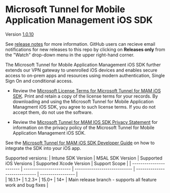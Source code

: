 # Microsoft Tunnel for Mobile Application Management iOS SDK 

Version [1.0.10](https://github.com/msintuneappsdk/ms-intune-tunnel-sdk-ios/releases/tag/1.0.10)

See [release notes](https://github.com/msintuneappsdk/ms-intune-tunnel-sdk-ios/releases) for more information. GitHub users can recieve email notifications for new releases to this repo by clicking on **Releases only** from the "Watch" drop-down menu in the upper right-hand corner.

The Microsoft Tunnel for Mobile Application Management iOS SDK further extends our VPN gateway to unenrolled iOS devices and enables secure access to on-prem apps and resources using modern authentication, Single Sign On and conditional access. 

- Review the [Microsoft License Terms for Microsoft Tunnel for MAM iOS SDK](https://github.com/msintuneappsdk/ms-intune-tunnel-sdk-ios/blob/main/Microsoft%20License%20Terms%20Tunnel%20for%20Mobile%20Application%20Management%20iOS%20SDK.pdf). Print and retain a copy of the license terms for your records. By downloading and using the Microsoft Tunnel for Mobile Application Managment iOS SDK, you agree to such license terms. If you do not accept them, do not use the software.

- Review the [Microsoft Tunnel for MAM IOS SDK Privacy Statement](https://github.com/msintuneappsdk/ms-intune-tunnel-sdk-ios/blob/main/MAM-Tunnel-Privacy-Doc.pdf) for information on the privacy policy of the Microsoft Tunnel for Mobile Application Management iOS SDK.

See the [Microsoft Tunnel for MAM iOS SDK Developer Guide](https://aka.ms/tunnelformamdeveloperguide) on how to integrate the SDK into your iOS app.

Supported versions:
| Intune SDK Version  | MSAL SDK Version  | Supported iOS Versions  | Supported Xcode Version | Support Scope |
| ----------------------- | ----------------------- | ---------------------------- | -----------------------------  | ----------------- |                         
| 16.1.1+                     | 1.2.3+              | 15.0+                               | 14+                                       | Main release branch - supports all feature work and bug fixes |
